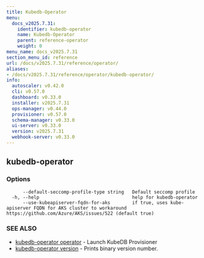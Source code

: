```yaml
---
title: Kubedb-Operator
menu:
  docs_v2025.7.31:
    identifier: kubedb-operator
    name: Kubedb-Operator
    parent: reference-operator
    weight: 0
menu_name: docs_v2025.7.31
section_menu_id: reference
url: /docs/v2025.7.31/reference/operator/
aliases:
- /docs/v2025.7.31/reference/operator/kubedb-operator/
info:
  autoscaler: v0.42.0
  cli: v0.57.0
  dashboard: v0.33.0
  installer: v2025.7.31
  ops-manager: v0.44.0
  provisioner: v0.57.0
  schema-manager: v0.33.0
  ui-server: v0.33.0
  version: v2025.7.31
  webhook-server: v0.33.0
---
```


## kubedb-operator



### Options

```
      --default-seccomp-profile-type string   Default seccomp profile
  -h, --help                                  help for kubedb-operator
      --use-kubeapiserver-fqdn-for-aks        if true, uses kube-apiserver FQDN for AKS cluster to workaround https://github.com/Azure/AKS/issues/522 (default true)
```

### SEE ALSO

* [kubedb-operator operator](/docs/v2025.7.31/reference/operator/kubedb-operator_operator)	 - Launch KubeDB Provisioner
* [kubedb-operator version](/docs/v2025.7.31/reference/operator/kubedb-operator_version)	 - Prints binary version number.


